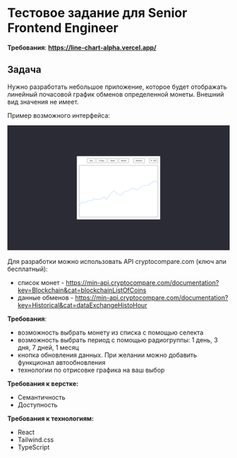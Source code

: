 # Тестовое задание для Senior Frontend Engineer

**Требования**: **https://line-chart-alpha.vercel.app/**

## Задача

Нужно разработать небольшое приложение, которое будет отображать линейный почасовой график обменов определенной монеты. Внешний вид значения не имеет.

Пример возможного интерфейса:

![интерфейс приложения](interface.png "interface")


Для разработки можно использовать API cryptocompare.com (ключ апи бесплатный):
- список монет - https://min-api.cryptocompare.com/documentation?key=Blockchain&cat=blockchainListOfCoins
- данные обменов - https://min-api.cryptocompare.com/documentation?key=Historical&cat=dataExchangeHistoHour

**Требования**:

- возможность выбрать монету из списка с помощью селекта
- возможность выбрать период с помощью радиогруппы: 1 день, 3 дня, 7 дней, 1 месяц
- кнопка обновления данных. При желании можно добавить функционал автообновления
- технологии по отрисовке графика на ваш выбор

**Требования к верстке:**

- Cемантичность
- Доступность

**Требования к технологиям:**

- React
- Tailwind.css
- TypeScript
